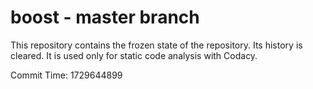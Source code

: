 # boost - master branch

This repository contains the frozen state of the repository.
Its history is cleared. It is used only for static code
analysis with Codacy.

Commit Time: 1729644899